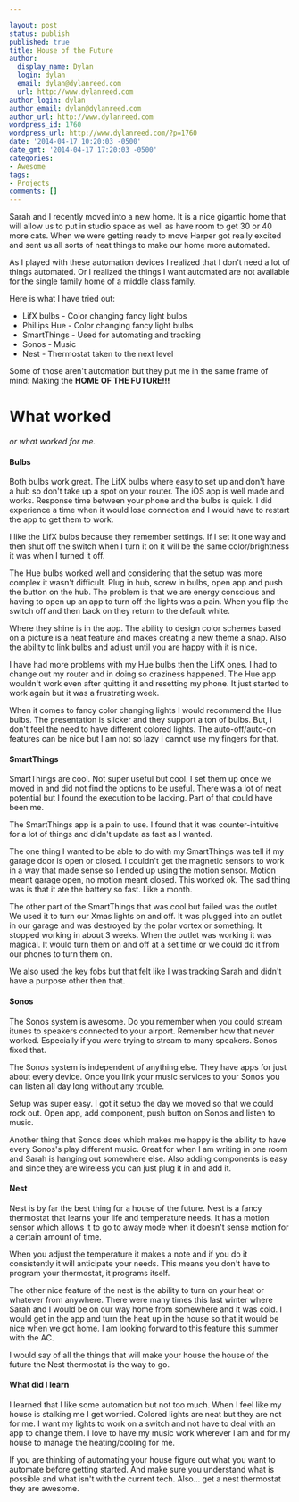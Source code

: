 ```yaml
---

layout: post
status: publish
published: true
title: House of the Future
author:
  display_name: Dylan
  login: dylan
  email: dylan@dylanreed.com
  url: http://www.dylanreed.com
author_login: dylan
author_email: dylan@dylanreed.com
author_url: http://www.dylanreed.com
wordpress_id: 1760
wordpress_url: http://www.dylanreed.com/?p=1760
date: '2014-04-17 10:20:03 -0500'
date_gmt: '2014-04-17 17:20:03 -0500'
categories:
- Awesome
tags:
- Projects
comments: []
---
```


Sarah and I recently moved into a new home. It is a nice gigantic home that will allow us to put in studio space as well as have room to get 30 or 40 more cats. When we were getting ready to move Harper got really excited and sent us all sorts of neat things to make our home more automated.

As I played with these automation devices I realized that I don't need a lot of things automated. Or I realized the things I want automated are not available for the single family home of a middle class family.

Here is what I have tried out:

  * LifX bulbs - Color changing fancy light bulbs
  * Phillips Hue - Color changing fancy light bulbs
  * SmartThings - Used for automating and tracking
  * Sonos - Music
  * Nest - Thermostat taken to the next level
  


  
Some of those aren't automation but they put me in the same frame of mind: Making the **HOME OF THE FUTURE!!!**

# What worked

  
_or what worked for me._

#### Bulbs

  
Both bulbs work great. The LifX bulbs where easy to set up and don't have a hub so don't take up a spot on your router. The iOS app is well made and works. Response time between your phone and the bulbs is quick. I did experience a time when it would lose connection and I would have to restart the app to get them to work.

I like the LifX bulbs because they remember settings. If I set it one way and then shut off the switch when I turn it on it will be the same color/brightness it was when I turned it off.

The Hue bulbs worked well and considering that the setup was more complex it wasn't difficult. Plug in hub, screw in bulbs, open app and push the button on the hub. The problem is that we are energy conscious and having to open up an app to turn off the lights was a pain. When you flip the switch off and then back on they return to the default white.

Where they shine is in the app. The ability to design color schemes based on a picture is a neat feature and makes creating a new theme a snap. Also the ability to link bulbs and adjust until you are happy with it is nice.

I have had more problems with my Hue bulbs then the LifX ones. I had to change out my router and in doing so craziness happened. The Hue app wouldn't work even after quitting it and resetting my phone. It just started to work again but it was a frustrating week.

When it comes to fancy color changing lights I would recommend the Hue bulbs. The presentation is slicker and they support a ton of bulbs. But, I don't feel the need to have different colored lights. The auto-off/auto-on features can be nice but I am not so lazy I cannot use my fingers for that.

#### SmartThings

  
SmartThings are cool. Not super useful but cool. I set them up once we moved in and did not find the options to be useful. There was a lot of neat potential but I found the execution to be lacking. Part of that could have been me.

The SmartThings app is a pain to use. I found that it was counter-intuitive for a lot of things and didn't update as fast as I wanted.

The one thing I wanted to be able to do with my SmartThings was tell if my garage door is open or closed. I couldn't get the magnetic sensors to work in a way that made sense so I ended up using the motion sensor. Motion meant garage open, no motion meant closed. This worked ok. The sad thing was is that it ate the battery so fast. Like a month.

The other part of the SmartThings that was cool but failed was the outlet. We used it to turn our Xmas lights on and off. It was plugged into an outlet in our garage and was destroyed by the polar vortex or something. It stopped working in about 3 weeks. When the outlet was working it was magical. It would turn them on and off at a set time or we could do it from our phones to turn them on.

We also used the key fobs but that felt like I was tracking Sarah and didn't have a purpose other then that.

#### Sonos

  
The Sonos system is awesome. Do you remember when you could stream itunes to speakers connected to your airport. Remember how that never worked. Especially if you were trying to stream to many speakers. Sonos fixed that.

The Sonos system is independent of anything else. They have apps for just about every device. Once you link your music services to your Sonos you can listen all day long without any trouble.

Setup was super easy. I got it setup the day we moved so that we could rock out. Open app, add component, push button on Sonos and listen to music.

Another thing that Sonos does which makes me happy is the ability to have every Sonos's play different music. Great for when I am writing in one room and Sarah is hanging out somewhere else. Also adding components is easy and since they are wireless you can just plug it in and add it.

#### Nest

  
Nest is by far the best thing for a house of the future. Nest is a fancy thermostat that learns your life and temperature needs. It has a motion sensor which allows it to go to away mode when it doesn't sense motion for a certain amount of time.

When you adjust the temperature it makes a note and if you do it consistently it will anticipate your needs. This means you don't have to program your thermostat, it programs itself.

The other nice feature of the nest is the ability to turn on your heat or whatever from anywhere. There were many times this last winter where Sarah and I would be on our way home from somewhere and it was cold. I would get in the app and turn the heat up in the house so that it would be nice when we got home. I am looking forward to this feature this summer with the AC.

I would say of all the things that will make your house the house of the future the Nest thermostat is the way to go.

#### What did I learn

  
I learned that I like some automation but not too much. When I feel like my house is stalking me I get worried. Colored lights are neat but they are not for me. I want my lights to work on a switch and not have to deal with an app to change them. I love to have my music work wherever I am and for my house to manage the heating/cooling for me.

If you are thinking of automating your house figure out what you want to automate before getting started. And make sure you understand what is possible and what isn't with the current tech. Also... get a nest thermostat they are awesome.
